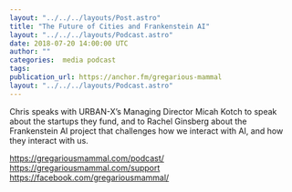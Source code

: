 ```yaml
---
layout: "../../../layouts/Post.astro"
title: "The Future of Cities and Frankenstein AI"
layout: "../../../layouts/Podcast.astro"
date: 2018-07-20 14:00:00 UTC
author: ""
categories:  media podcast
tags:
publication_url: https://anchor.fm/gregarious-mammal
layout: "../../../layouts/Podcast.astro"
---
```

Chris speaks with URBAN-X’s Managing Director Micah Kotch to speak about the startups they fund, and to Rachel Ginsberg about the Frankenstein AI project that challenges how we interact with AI, and how they interact with us.

https://gregariousmammal.com/podcast/
https://gregariousmammal.com/support
https://facebook.com/gregariousmammal/